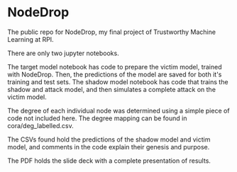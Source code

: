 # NodeDrop
The public repo for NodeDrop, my final project of Trustworthy Machine Learning at RPI.

There are only two jupyter notebooks. 

The target model notebook has code to prepare the victim model, trained with NodeDrop. Then, the predictions of the model are saved for both it's training and test sets.
The shadow model notebook has code that trains the shadow and attack model, and then simulates a complete attack on the victim model.

The degree of each individual node was determined using a simple piece of code not included here. The degree mapping can be found in cora/deg_labelled.csv.

The CSVs found hold the predictions of the shadow model and victim model, and comments in the code explain their genesis and purpose.

The PDF holds the slide deck with a complete presentation of results.
